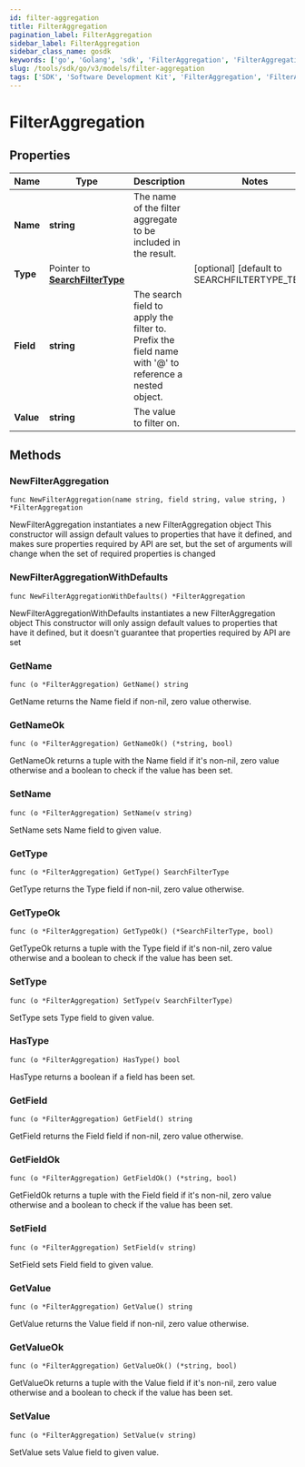 ```yaml
---
id: filter-aggregation
title: FilterAggregation
pagination_label: FilterAggregation
sidebar_label: FilterAggregation
sidebar_class_name: gosdk
keywords: ['go', 'Golang', 'sdk', 'FilterAggregation', 'FilterAggregation'] 
slug: /tools/sdk/go/v3/models/filter-aggregation
tags: ['SDK', 'Software Development Kit', 'FilterAggregation', 'FilterAggregation']
---
```


# FilterAggregation

## Properties

Name | Type | Description | Notes
------------ | ------------- | ------------- | -------------
**Name** | **string** | The name of the filter aggregate to be included in the result. | 
**Type** | Pointer to [**SearchFilterType**](search-filter-type) |  | [optional] [default to SEARCHFILTERTYPE_TERM]
**Field** | **string** | The search field to apply the filter to.  Prefix the field name with &#39;@&#39; to reference a nested object.  | 
**Value** | **string** | The value to filter on. | 

## Methods

### NewFilterAggregation

`func NewFilterAggregation(name string, field string, value string, ) *FilterAggregation`

NewFilterAggregation instantiates a new FilterAggregation object
This constructor will assign default values to properties that have it defined,
and makes sure properties required by API are set, but the set of arguments
will change when the set of required properties is changed

### NewFilterAggregationWithDefaults

`func NewFilterAggregationWithDefaults() *FilterAggregation`

NewFilterAggregationWithDefaults instantiates a new FilterAggregation object
This constructor will only assign default values to properties that have it defined,
but it doesn't guarantee that properties required by API are set

### GetName

`func (o *FilterAggregation) GetName() string`

GetName returns the Name field if non-nil, zero value otherwise.

### GetNameOk

`func (o *FilterAggregation) GetNameOk() (*string, bool)`

GetNameOk returns a tuple with the Name field if it's non-nil, zero value otherwise
and a boolean to check if the value has been set.

### SetName

`func (o *FilterAggregation) SetName(v string)`

SetName sets Name field to given value.


### GetType

`func (o *FilterAggregation) GetType() SearchFilterType`

GetType returns the Type field if non-nil, zero value otherwise.

### GetTypeOk

`func (o *FilterAggregation) GetTypeOk() (*SearchFilterType, bool)`

GetTypeOk returns a tuple with the Type field if it's non-nil, zero value otherwise
and a boolean to check if the value has been set.

### SetType

`func (o *FilterAggregation) SetType(v SearchFilterType)`

SetType sets Type field to given value.

### HasType

`func (o *FilterAggregation) HasType() bool`

HasType returns a boolean if a field has been set.

### GetField

`func (o *FilterAggregation) GetField() string`

GetField returns the Field field if non-nil, zero value otherwise.

### GetFieldOk

`func (o *FilterAggregation) GetFieldOk() (*string, bool)`

GetFieldOk returns a tuple with the Field field if it's non-nil, zero value otherwise
and a boolean to check if the value has been set.

### SetField

`func (o *FilterAggregation) SetField(v string)`

SetField sets Field field to given value.


### GetValue

`func (o *FilterAggregation) GetValue() string`

GetValue returns the Value field if non-nil, zero value otherwise.

### GetValueOk

`func (o *FilterAggregation) GetValueOk() (*string, bool)`

GetValueOk returns a tuple with the Value field if it's non-nil, zero value otherwise
and a boolean to check if the value has been set.

### SetValue

`func (o *FilterAggregation) SetValue(v string)`

SetValue sets Value field to given value.



